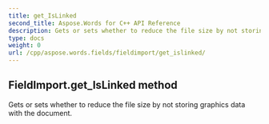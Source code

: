 ```yaml
---
title: get_IsLinked
second_title: Aspose.Words for C++ API Reference
description: Gets or sets whether to reduce the file size by not storing graphics data with the document. 
type: docs
weight: 0
url: /cpp/aspose.words.fields/fieldimport/get_islinked/
---
```

## FieldImport.get_IsLinked method


Gets or sets whether to reduce the file size by not storing graphics data with the document.

